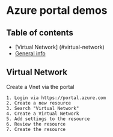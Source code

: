 # Azure portal demos

## Table of contents
* [Virtual Network] (#virtual-network)
* [General info](#general-info)

## Virtual Network
Create a Vnet via the portal

```
1. Login via https://portal.azure.com
2. Create a new resource
3. Search "Virtual Network"
4. Create a Virtual Network 
5. Add settings to the resource 
6. Review the resource
7. Create the resource
```
